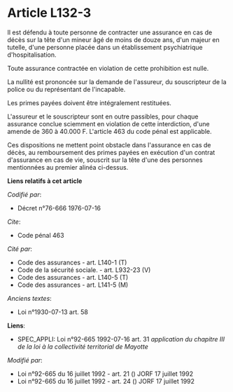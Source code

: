 # Article L132-3

Il est défendu à toute personne de contracter une assurance en cas de décès sur la tête d'un mineur âgé de moins de douze
ans, d'un majeur en tutelle, d'une personne placée dans un établissement psychiatrique d'hospitalisation.

Toute assurance contractée en violation de cette prohibition est nulle.

La nullité est prononcée sur la demande de l'assureur, du souscripteur de la police ou du représentant de l'incapable.

Les primes payées doivent être intégralement restituées.

L'assureur et le souscripteur sont en outre passibles, pour chaque assurance conclue sciemment en violation de cette
interdiction, d'une amende de 360 à 40.000 F. L'article 463 du code pénal est applicable.

Ces dispositions ne mettent point obstacle dans l'assurance en cas de décès, au remboursement des primes payées en exécution
d'un contrat d'assurance en cas de vie, souscrit sur la tête d'une des personnes mentionnées au premier alinéa ci-dessus.

**Liens relatifs à cet article**

_Codifié par_:

  - Décret n°76-666 1976-07-16

_Cite_:

  - Code pénal 463

_Cité par_:

  - Code des assurances - art. L140-1 (T)
  - Code de la sécurité sociale. - art. L932-23 (V)
  - Code des assurances - art. L140-5 (T)
  - Code des assurances - art. L141-5 (M)

_Anciens textes_:

  - Loi n°1930-07-13 art. 58

**Liens**:

  - SPEC_APPLI: Loi n°92-665 1992-07-16 art. 31 *application du chapitre III de la loi à la collectivité territorial de Mayotte*

_Modifié par_:

  - Loi n°92-665 du 16 juillet 1992 - art. 21 () JORF 17 juillet 1992
  - Loi n°92-665 du 16 juillet 1992 - art. 24 () JORF 17 juillet 1992
